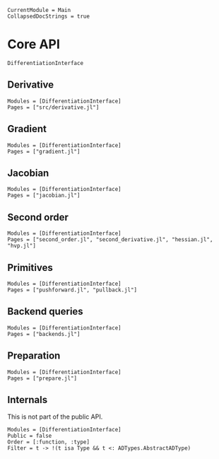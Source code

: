 ```@meta
CurrentModule = Main
CollapsedDocStrings = true
```

# Core API

```@docs
DifferentiationInterface
```

## Derivative

```@autodocs
Modules = [DifferentiationInterface]
Pages = ["src/derivative.jl"]
```

## Gradient

```@autodocs
Modules = [DifferentiationInterface]
Pages = ["gradient.jl"]
```

## Jacobian

```@autodocs
Modules = [DifferentiationInterface]
Pages = ["jacobian.jl"]
```

## Second order

```@autodocs
Modules = [DifferentiationInterface]
Pages = ["second_order.jl", "second_derivative.jl", "hessian.jl", "hvp.jl"]
```

## Primitives

```@autodocs
Modules = [DifferentiationInterface]
Pages = ["pushforward.jl", "pullback.jl"]
```

## Backend queries

```@autodocs
Modules = [DifferentiationInterface]
Pages = ["backends.jl"]
```

## Preparation

```@autodocs
Modules = [DifferentiationInterface]
Pages = ["prepare.jl"]
```

## Internals

This is not part of the public API.

```@autodocs
Modules = [DifferentiationInterface]
Public = false
Order = [:function, :type]
Filter = t -> !(t isa Type && t <: ADTypes.AbstractADType)
```

